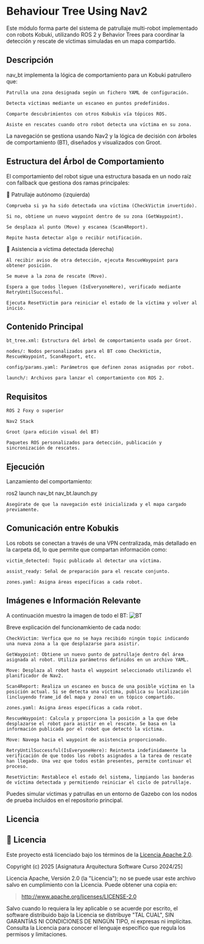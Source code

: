 # Behaviour Tree Using Nav2

Este módulo forma parte del sistema de patrullaje multi-robot implementado con robots Kobuki, utilizando ROS 2 y Behavior Trees para coordinar la detección y rescate de víctimas simuladas en un mapa compartido.

## Descripción

nav_bt implementa la lógica de comportamiento para un Kobuki patrullero que:

    Patrulla una zona designada según un fichero YAML de configuración.

    Detecta víctimas mediante un escaneo en puntos predefinidos.

    Comparte descubrimientos con otros Kobukis vía tópicos ROS.

    Asiste en rescates cuando otro robot detecta una víctima en su zona.

La navegación se gestiona usando Nav2 y la lógica de decisión con árboles de comportamiento (BT), diseñados y visualizados con Groot.

## Estructura del Árbol de Comportamiento

El comportamiento del robot sigue una estructura basada en un nodo raíz con fallback que gestiona dos ramas principales:

🔹 Patrullaje autónomo (izquierda)

    Comprueba si ya ha sido detectada una víctima (CheckVictim invertido).

    Si no, obtiene un nuevo waypoint dentro de su zona (GetWaypoint).

    Se desplaza al punto (Move) y escanea (Scan4Report).

    Repite hasta detectar algo o recibir notificación.

🔹 Asistencia a víctima detectada (derecha)

    Al recibir aviso de otra detección, ejecuta RescueWaypoint para obtener posición.

    Se mueve a la zona de rescate (Move).

    Espera a que todos lleguen (IsEveryoneHere), verificado mediante RetryUntilSuccessful.

    Ejecuta ResetVictim para reiniciar el estado de la víctima y volver al inicio.

## Contenido Principal

    bt_tree.xml: Estructura del árbol de comportamiento usada por Groot.

    nodes/: Nodos personalizados para el BT como CheckVictim, RescueWaypoint, Scan4Report, etc.

    config/params.yaml: Parámetros que definen zonas asignadas por robot.

    launch/: Archivos para lanzar el comportamiento con ROS 2.

## Requisitos

    ROS 2 Foxy o superior

    Nav2 Stack

    Groot (para edición visual del BT)

    Paquetes ROS personalizados para detección, publicación y sincronización de rescates.

## Ejecución

Lanzamiento del comportamiento:

ros2 launch nav_bt nav_bt.launch.py

    Asegúrate de que la navegación esté inicializada y el mapa cargado previamente.

## Comunicación entre Kobukis

Los robots se conectan a través de una VPN centralizada, más detallado en la carpeta dd, lo que permite que compartan información como:

    victim_detected: Topic publicado al detectar una víctima.

    assist_ready: Señal de preparación para el rescate conjunto.

    zones.yaml: Asigna áreas específicas a cada robot.

## Imágenes e Información Relevante

A continuación muestro la imagen de todo el BT: ![BT](https://github.com/user-attachments/assets/66b5d535-0db6-4810-a914-173a91530d89)


Breve explicación del funcionamkiento de cada nodo:

    CheckVictim: Verfica que no se haya recibido ningún topic indicando una nueva zona a la que desplazarse para asistir.

    GetWaypoint: Obtiene un nuevo punto de patrullaje dentro del área asignada al robot. Utiliza parámetros definidos en un archivo YAML.

    Move: Desplaza al robot hasta el waypoint seleccionado utilizando el planificador de Nav2.

    Scan4Report: Realiza un escaneo en busca de una posible víctima en la posición actual. Si se detecta una víctima, publica su localización (incluyendo frame_id del mapa y zona) en un tópico compartido.

    zones.yaml: Asigna áreas específicas a cada robot.

    RescueWaypoint: Calcula y proporciona la posición a la que debe desplazarse el robot para asistir en el rescate. Se basa en la información publicada por el robot que detectó la víctima.

    Move: Navega hacia el waypoint de asistencia proporcionado.

    RetryUntilSuccessful(IsEveryoneHere): Reintenta indefinidamente la verificación de que todos los robots asignados a la tarea de rescate han llegado. Una vez que todos están presentes, permite continuar el proceso.

    ResetVictim: Restablece el estado del sistema, limpiando las banderas de víctima detectada y permitiendo reiniciar el ciclo de patrullaje.

Puedes simular víctimas y patrullas en un entorno de Gazebo con los nodos de prueba incluidos en el repositorio principal.

## Licencia
## 📄 Licencia

Este proyecto está licenciado bajo los términos de la [Licencia Apache 2.0](https://www.apache.org/licenses/LICENSE-2.0).

Copyright (c) 2025 [Asignatura Arquitectura Software Curso 2024/25]

Licencia Apache, Versión 2.0 (la "Licencia"); no se puede usar este archivo salvo en cumplimiento con la Licencia.
Puede obtener una copia en:

> http://www.apache.org/licenses/LICENSE-2.0

Salvo cuando lo requiera la ley aplicable o se acuerde por escrito, el software distribuido bajo la Licencia se distribuye "TAL CUAL", SIN GARANTÍAS NI CONDICIONES DE NINGÚN TIPO, ni expresas ni implícitas.
Consulta la Licencia para conocer el lenguaje específico que regula los permisos y limitaciones.
